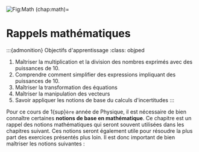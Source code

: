 ![Fig:Math](figures/Math.png)
(chap:math)=
# Rappels mathématiques

:::{admonition} Objectifs d'apprentissage
:class: objped
1. Maîtriser la multiplication et la division des nombres exprimés avec des puissances de 10.
2. Comprendre comment simplifier des expressions impliquant des puissances de 10.
2. Maîtriser la transformation des équations
3. Maîtriser la manipulation des vecteurs
4. Savoir appliquer les notions de base du calculs d'incertitudes
:::

Pour ce cours de 1{sup}`ère` année de Physique, il est nécessaire de bien connaître certaines **notions de base en mathématique**. Ce chapitre est un rappel des notions mathématiques qui seront souvent utilisées dans les chapitres suivant. Ces notions seront également utile pour résoudre la plus part des exercices présentés plus loin. Il est donc important de bien maîtriser les notions suivantes :

```{tableofcontents}
```